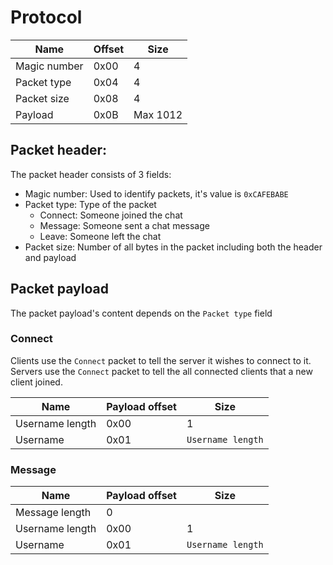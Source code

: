 # Protocol

| Name | Offset | Size |
| ---- | ------ | ---- |
| Magic number | 0x00 | 4 |
| Packet type | 0x04 | 4 |
| Packet size | 0x08 | 4 |
| Payload | 0x0B | Max 1012 |

## Packet header:
The packet header consists of 3 fields:
- Magic number: Used to identify packets, it's value is `0xCAFEBABE`
- Packet type: Type of the packet
    - Connect: Someone joined the chat
    - Message: Someone sent a chat message
    - Leave: Someone left the chat
- Packet size: Number of all bytes in the packet including both the header and payload

## Packet payload
The packet payload's content depends on the `Packet type` field

### Connect

Clients use the `Connect` packet to tell the server it wishes to connect to it.
Servers use the `Connect` packet to tell the all connected clients that a new client joined.

| Name | Payload offset | Size |
| ---- | -------------- | ---- |
| Username length | 0x00 | 1 |
| Username | 0x01 | `Username length` |

### Message

| Name | Payload offset | Size |
| ---- | -------------- | ---- |
| Message length | 0
| Username length | 0x00 | 1 |
| Username | 0x01 | `Username length` |
